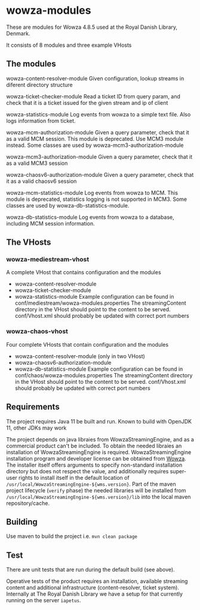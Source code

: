 # wowza-modules
These are modules for Wowza 4.8.5 used at the Royal Danish Library, Denmark.

It consists of 8 modules and three example VHosts

## The modules 
wowza-content-resolver-module
  Given configuration, lookup streams in diferent directory structure

wowza-ticket-checker-module
  Read a ticket ID from query param, and check that it is a ticket issued for the given stream and ip of client

wowza-statistics-module
  Log events from wowza to a simple text file. Also logs information from ticket.

wowza-mcm-authorization-module
  Given a query parameter, check that it as a valid MCM session. This module is deprecated. Use MCM3 module instead.
  Some classes are used by wowza-mcm3-authorization-module

wowza-mcm3-authorization-module
  Given a query parameter, check that it as a valid MCM3 session

wowza-chaosv6-authorization-module
  Given a query parameter, check that it as a valid chaosv6 session

wowza-mcm-statistics-module
  Log events from wowza to MCM. This module is deprecated, statistics logging is not supported in MCM3. Some classes
  are used by wowza-db-statistics-module.

wowza-db-statistics-module
  Log events from wowza to a database, including MCM session information.


## The VHosts 
### wowza-mediestream-vhost

A complete VHost that contains configuration and the modules
 * wowza-content-resolver-module
 * wowza-ticket-checker-module
 * wowza-statistics-module
Example configuration can be found in conf/mediestream/wowza-modules.properties
The streamingContent directory in the VHost should point to the content to be served.
conf/Vhost.xml should probably be updated with correct port numbers

### wowza-chaos-vhost

Four complete VHosts that contain configuration and the modules
 * wowza-content-resolver-module (only in two VHost)
 * wowza-chaosv6-authorization-module
 * wowza-db-statistics-module
Example configuration can be found in conf/chaos/wowza-modules.properties
The streamingContent directory in the VHost should point to the content to be served.
conf/Vhost.xml should probably be updated with correct port numbers

## Requirements
The project requires Java 11 be built and run. Known to build with OpenJDK 11, other JDKs may work

The project depends on java libraies from WowzaStreamingEngine, and as a commercial product can't be included. To obtain the needed libraies an installation of WowzaStreamingEngine is required. 
WowzaStreamingEngine installation program and developer license can be obtained from [Wowza](http://www.wowza.com/streaming/developers).
The installer itself offers arguments to specify non-standard installation directory but does not respect the value, and additionally requires super-user rights to install itself in the default location of `/usr/local/WowzaStreamingEngine-${wms.version}`.
Part of the maven project lifecycle (`verify` phase) the needed libraries will be installed from `/usr/local/WowzaStreamingEngine-${wms.version}/lib` into the local maven repository/cache. 

## Building
Use maven to build the project i.e. `mvn clean package`

## Test 
There are unit tests that are run during the default build (see above). 

Operative tests of the product requires an installation, available streaming content and additional infrastructure (content-resolver, ticket system). Internally at The Royal Danish Library we have a setup for that currently running on the server `iapetus`.
